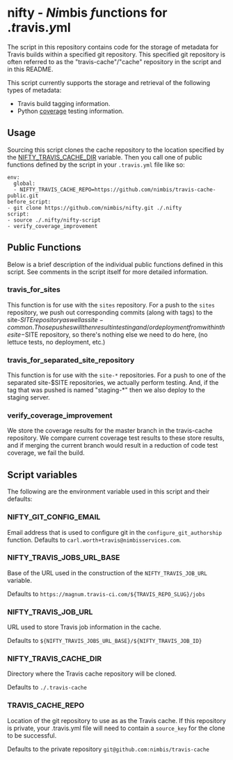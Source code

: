 # nifty - *Ni*mbis *f*unctions for .*t*ravis.*y*ml

The script in this repository contains code for the storage of metadata
for Travis builds within a specified git repository. This specified git
repository is often referred to as the "travis-cache"/"cache" repository in
the script and in this README.

This script currently supports the storage and retrieval of the following types of metadata:

* Travis build tagging information.
* Python [coverage](https://coverage.readthedocs.org/en/coverage-4.0.3/) testing information.

## Usage

Sourcing this script clones the cache repository to the location specified
by the [NIFTY_TRAVIS_CACHE_DIR](###NIFTY_TRAVIS_CACHE_DIR) variable. Then you
call one of public functions defined by the script in your `.travis.yml` file
like so:

```
env:
  global:
  - NIFTY_TRAVIS_CACHE_REPO=https://github.com/nimbis/travis-cache-public.git
before_script:
- git clone https://github.com/nimbis/nifty.git ./.nifty
script:
- source ./.nifty/nifty-script
- verify_coverage_improvement
```

## Public Functions

Below is a brief description of the individual public functions defined
in this script. See comments in the script itself for more detailed
information.

### travis_for_sites

This function is for use with the `sites` repository.
For a push to the `sites` repository, we push out corresponding
commits (along with tags) to the site-$SITE repository as well as
site-common. Those pushes will then result in testing and/or
deployment from within the site-$SITE repository, so there's nothing
else we need to do here, (no lettuce tests, no deployment, etc.)

### travis_for_separated_site_repository

This function is for use with the `site-*` repositories.
For a push to one of the separated site-$SITE repositories, we
actually perform testing. And, if the tag that was pushed is
named "staging-*" then we also deploy to the staging server.

### verify_coverage_improvement

We store the coverage results for the master branch in the travis-cache
repository. We compare current coverage test results to these store
results, and if merging the current branch would result in a reduction
of code test coverage, we fail the build.

## Script variables

The following are the environment variable used in this script and their defaults:

### NIFTY_GIT_CONFIG_EMAIL

Email address that is used to configure git in the `configure_git_authorship` function.
Defaults to `carl.worth+travis@nimbisservices.com`.

### NIFTY_TRAVIS_JOBS_URL_BASE

Base of the URL used in the construction of the `NIFTY_TRAVIS_JOB_URL` variable.

Defaults to `https://magnum.travis-ci.com/${TRAVIS_REPO_SLUG}/jobs`

### NIFTY_TRAVIS_JOB_URL

URL used to store Travis job information in the cache.

Defaults to `${NIFTY_TRAVIS_JOBS_URL_BASE}/${NIFTY_TRAVIS_JOB_ID}`

### NIFTY_TRAVIS_CACHE_DIR

Directory where the Travis cache repository will be cloned.

Defaults to `./.travis-cache`

### TRAVIS_CACHE_REPO

Location of the git repository to use as as the Travis cache.
If this repository is private, your .travis.yml file will need to
contain a `source_key` for the clone to be successful.

Defaults to the private repository `git@github.com:nimbis/travis-cache`
